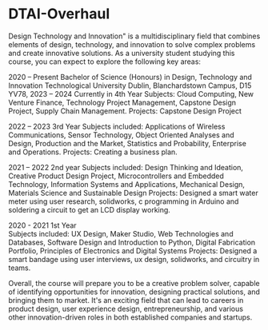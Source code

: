 # DTAI-Overhaul
Design Technology and Innovation" is a multidisciplinary field that combines elements of design, technology, and innovation to solve complex problems and create innovative solutions. As a university student studying this course, you can expect to explore the following key areas:

2020 – Present	Bachelor of Science (Honours) in Design, Technology and Innovation
Technological University Dublin, Blanchardstown Campus, D15 YV78, 
2023 – 2024		Currently in 4th Year
Subjects: Cloud Computing, New Venture Finance, Technology Project Management, Capstone Design Project, Supply Chain Management.
Projects: Capstone Design Project

2022 – 2023		3rd Year
Subjects included: Applications of Wireless Communications, Sensor Technology, Object Oriented Analyses and Design, Production and the Market, Statistics and Probability, Enterprise and Operations.
Projects: Creating a business plan.

2021 – 2022 		2nd year 
Subjects included: Design Thinking and Ideation, Creative Product Design Project, Microcontrollers and Embedded Technology, Information Systems and Applications, Mechanical Design, Materials Science and Sustainable Design
Projects: Designed a smart water meter using user research, solidworks, c programming in Arduino and soldering a circuit to get an LCD display working.

2020 - 2021		1st Year  
Subjects included: UX Design, Maker Studio, Web Technologies and Databases, Software Design and Introduction to Python, Digital Fabrication Portfolio, Principles of Electronics and Digital Systems
Projects:  Designed a smart bandage using user interviews, ux design, solidworks, and circuitry in teams.


Overall, the course will prepare you to be a creative problem solver, capable of identifying opportunities for innovation, designing practical solutions, and bringing them to market. It's an exciting field that can lead to careers in product design, user experience design, entrepreneurship, and various other innovation-driven roles in both established companies and startups.
